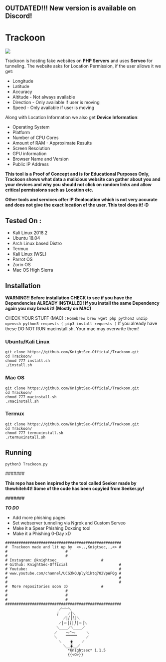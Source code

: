 ## OUTDATED!!! New version is available on Discord!

# Trackoon



<img src="https://img.shields.io/badge/Python-3-brightgreen.svg?style=plastic">
	

Trackoon is hosting fake websites on **PHP Servers** and uses **Serveo** for tunneling. The website asks for Location Permission, if the user allows it we get:

* Longitude
* Latitude
* Accuracy
* Altitude - Not always available
* Direction - Only available if user is moving
* Speed - Only available if user is moving

Along with Location Information we also get **Device Information**:

* Operating System
* Platform
* Number of CPU Cores
* Amount of RAM - Approximate Results
* Screen Resolution
* GPU information
* Browser Name and Version
* Public IP Address

**This tool is a Proof of Concept and is for Educational Purposes Only, Trackoon shows what data a malicious website can gather about you and your devices and why you should not click on random links and allow critical permissions such as Location etc.**


**Other tools and services offer IP Geolocation which is not very accurate and does not give the exact location of the user. This tool does it! :D**

## Tested On :

* Kali Linux 2018.2
* Ubuntu 18.04
* Arch Linux based Distro
* Termux
* Kali Linux (WSL)
* Parrot OS
* Zorin OS
* Mac OS High Sierra

## Installation


 **WARNING!! Before installation CHECK to see if you have the Dependencies ALREADY INSTALLED! If you install the same Dependency again you may break it! (Mostly on MAC)**
 
 CHECK YOUR STUFF (MAC) :
 ``
 Homebrew
 brew
 wget
 php
 python3
 unzip
 openssh
 python3-requests ( pip3 install requests )
 ``
 If you already have these DO NOT RUN macinstall.sh.
 Your mac may overwrite them!
 


### Ubuntu/Kali Linux

```
git clone https://github.com/KnightSec-Official/Trackoon.git
cd Trackoon/
chmod 777 install.sh
./install.sh
```


### Mac OS

```
git clone https://github.com/KnightSec-Official/Trackoon.git
cd Trackoon/
chmod 777 macinstall.sh
./macinstall.sh
```


### Termux

```
git clone https://github.com/KnightSec-Official/Trackoon.git
cd Trackoon/
chmod 777 termuxinstall.sh
./termuxinstall.sh
```
## Running
``
python3 Trackoon.py
``

#######

**This repo has been inspired by the tool called Seeker made by thewhiteh4t! Some of the code has been copyied from Seeker.py!**

#######

***TO DO***
* Add more phishing pages
* Set webserver tunneling via Ngrok and Custom Serveo
* Make it a Spear Phishing Doxxing tool
* Make it a Phishing 0-Day xD

```
####################################################	
#  Trackoon made and lit up by  <>,.,Knigtsec,.,<> #
#						   #
#						   #
# Instagram: @knightsec_		           #
# Github: KnightSec-Official                       #
# Youtube:                                         #
# www.youtube.com/channel/UCG3kQUplyR1ktq702VpWFQg #
#                                                  #
#                                                  #
#  More repositories soon :D			   #
#						   #
#						   #
#						   #
####################################################			  
			  	        ⟋﹈﹈⟍
			   	       ⎠    ⟋⎪⟍
			      		  ⟋⎪⎛⎪⎞⎪⟍
			    		⟋⎪⸦⎪⎝⎪⎠⎪⸧⎪⟍
			   	       ⟍____⟋⟍____⟋
			  	      ⟋    〜^〜     ⟍
 			 	      ⟍    ▔▔▔▔▔    ⟋
			    		⟍    ⧱    ⟋
			      		  ⟍__⧱__⟋
				     		*Knightsec* 1.1.5
							{{<O>}}
```
              
